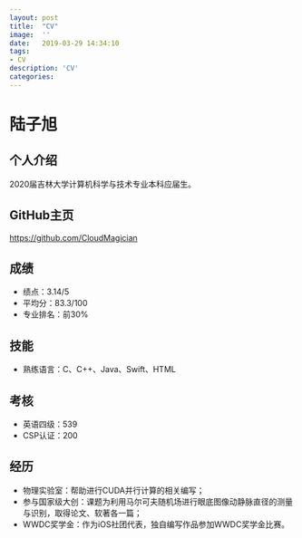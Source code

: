 ```yaml
---
layout:	post
title:	"CV"
image:	''
date:	2019-03-29 14:34:10
tags:	
- CV
description: 'CV'
categories:
---
```


# 陆子旭

## 个人介绍

2020届吉林大学计算机科学与技术专业本科应届生。

## GitHub主页

https://github.com/CloudMagician

## 成绩

* 绩点：3.14/5
* 平均分：83.3/100
* 专业排名：前30%

## 技能

* 熟练语言：C、C++、Java、Swift、HTML

## 考核

* 英语四级：539
* CSP认证：200

## 经历

* 物理实验室：帮助进行CUDA并行计算的相关编写；
* 参与国家级大创：课题为利用马尔可夫随机场进行眼底图像动静脉直径的测量与识别，取得论文、软著各一篇；
* WWDC奖学金：作为iOS社团代表，独自编写作品参加WWDC奖学金比赛。